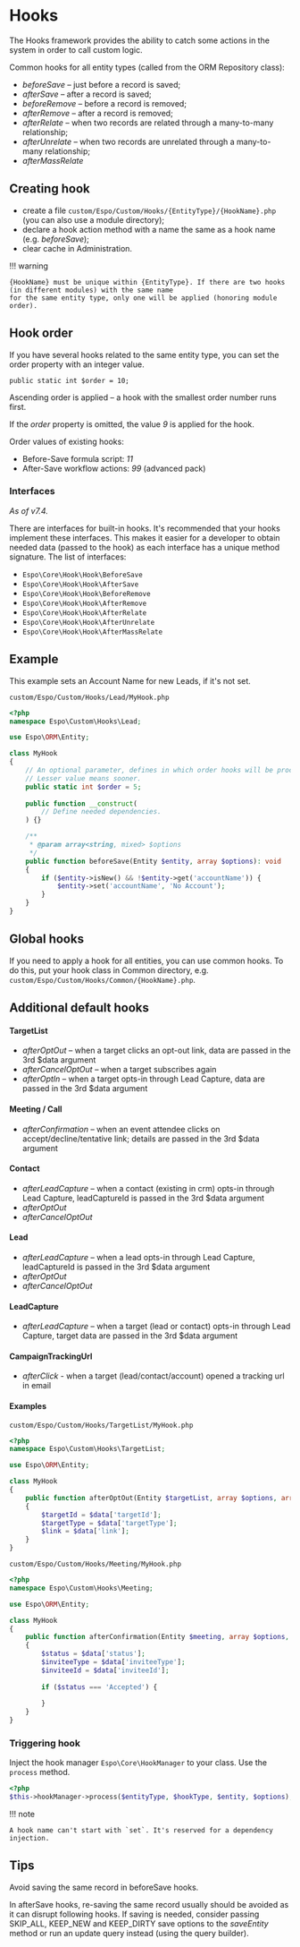 # Hooks

The Hooks framework provides the ability to catch some actions in the system in order to call custom logic.

Common hooks for all entity types (called from the ORM Repository class):

- *beforeSave* – just before a record is saved;
- *afterSave* – after a record is saved;
- *beforeRemove* – before a record is removed;
- *afterRemove* – after a record is removed;
- *afterRelate* – when two records are related through a many-to-many relationship;
- *afterUnrelate* – when two records are unrelated through a many-to-many relationship;
- *afterMassRelate*

## Creating hook

* create a file `custom/Espo/Custom/Hooks/{EntityType}/{HookName}.php` (you can also use a module directory);
* declare a hook action method with a name the same as a hook name (e.g. *beforeSave*);
* clear cache in Administration.

!!! warning

    {HookName} must be unique within {EntityType}. If there are two hooks (in different modules) with the same name
    for the same entity type, only one will be applied (honoring module order).

## Hook order

If you have several hooks related to the same entity type, you can set the order property with an integer value.

```
public static int $order = 10;
```

Ascending order is applied – a hook with the smallest order number runs first.

If the *order* property is omitted, the value *9* is applied for the hook.

Order values of existing hooks:

* Before-Save formula script: *11*
* After-Save workflow actions: *99* (advanced pack)

### Interfaces

*As of v7.4.*

There are interfaces for built-in hooks. It's recommended that your hooks implement these interfaces. This makes it easier for a developer to obtain needed data (passed to the hook) as each interface has a unique method signature. The list of interfaces:

* `Espo\Core\Hook\Hook\BeforeSave`
* `Espo\Core\Hook\Hook\AfterSave`
* `Espo\Core\Hook\Hook\BeforeRemove`
* `Espo\Core\Hook\Hook\AfterRemove`
* `Espo\Core\Hook\Hook\AfterRelate`
* `Espo\Core\Hook\Hook\AfterUnrelate`
* `Espo\Core\Hook\Hook\AfterMassRelate`

## Example

This example sets an Account Name for new Leads, if it's not set.

`custom/Espo/Custom/Hooks/Lead/MyHook.php`

```php
<?php
namespace Espo\Custom\Hooks\Lead;

use Espo\ORM\Entity;

class MyHook
{    
    // An optional parameter, defines in which order hooks will be processed.
    // Lesser value means sooner.
    public static int $order = 5; 
    
    public function __construct(
        // Define needed dependencies.
    ) {}

    /**
     * @param array<string, mixed> $options
     */
    public function beforeSave(Entity $entity, array $options): void
    {
        if ($entity->isNew() && !$entity->get('accountName')) { 
            $entity->set('accountName', 'No Account');
        }
    }
}
```

## Global hooks

If you need to apply a hook for all entities, you can use common hooks. To do this, put your hook class in Common directory, e.g. `custom/Espo/Custom/Hooks/Common/{HookName}.php`.

## Additional default hooks

#### TargetList

* *afterOptOut* – when a target clicks an opt-out link, data are passed in the 3rd $data argument
* *afterCancelOptOut* – when a target subscribes again
* *afterOptIn* – when a target opts-in through Lead Capture, data are passed in the 3rd $data argument

#### Meeting / Call

* *afterConfirmation* – when an event attendee clicks on accept/decline/tentative link; details are passed in the 3rd $data argument

#### Contact

* *afterLeadCapture* – when a contact (existing in crm) opts-in through Lead Capture, leadCaptureId is passed in the 3rd $data argument
* *afterOptOut*
* *afterCancelOptOut*

#### Lead

* *afterLeadCapture* – when a lead opts-in through Lead Capture, leadCaptureId is passed in the 3rd $data argument
* *afterOptOut*
* *afterCancelOptOut*

#### LeadCapture

* *afterLeadCapture* – when a target (lead or contact) opts-in through Lead Capture, target data are passed in the 3rd $data argument

#### CampaignTrackingUrl

* *afterClick* - when a target (lead/contact/account) opened a tracking url in email

#### Examples

`custom/Espo/Custom/Hooks/TargetList/MyHook.php`

```php
<?php
namespace Espo\Custom\Hooks\TargetList;

use Espo\ORM\Entity;

class MyHook
{    
    public function afterOptOut(Entity $targetList, array $options, array $data): void
    {
        $targetId = $data['targetId'];
        $targetType = $data['targetType'];
        $link = $data['link'];
    }
}
```

`custom/Espo/Custom/Hooks/Meeting/MyHook.php`

```php
<?php
namespace Espo\Custom\Hooks\Meeting;

use Espo\ORM\Entity;

class MyHook
{    
    public function afterConfirmation(Entity $meeting, array $options, array $data): void
    {
        $status = $data['status'];
        $inviteeType = $data['inviteeType'];
        $inviteeId = $data['inviteeId'];
        
        if ($status === 'Accepted') {
        
        }
    }
}
```

### Triggering hook

Inject the hook manager `Espo\Core\HookManager` to your class. Use the `process` method.

```php
<?php
$this->hookManager->process($entityType, $hookType, $entity, $options);
```

!!! note

    A hook name can't start with `set`. It's reserved for a dependency injection.

## Tips

Avoid saving the same record in beforeSave hooks.

In afterSave hooks, re-saving the same record usually should be avoided as it can disrupt following hooks. If saving is needed, consider passing SKIP_ALL, KEEP_NEW and KEEP_DIRTY save options to the *saveEntity* method or run an update query instead (using the query builder).
